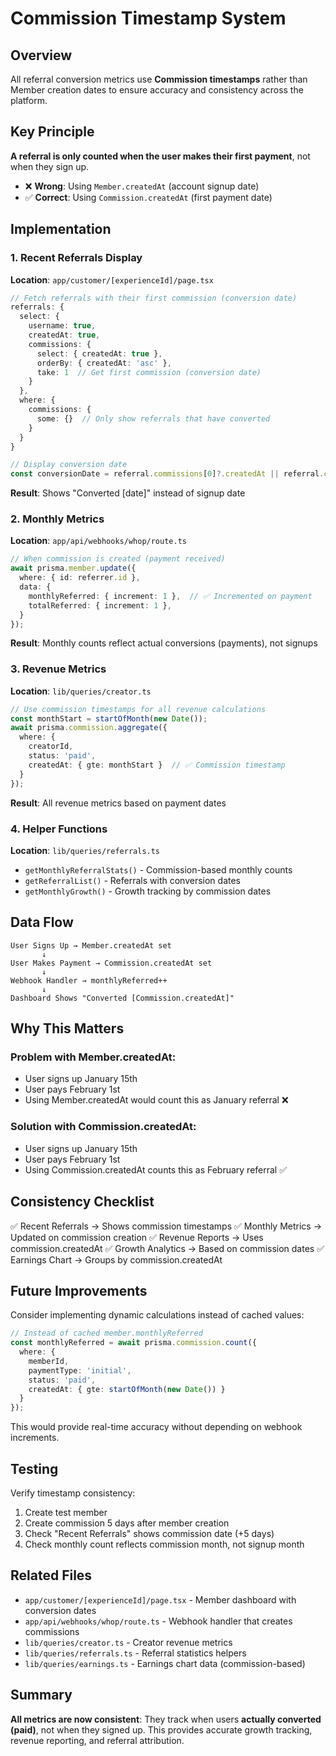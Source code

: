 # Commission Timestamp System

## Overview
All referral conversion metrics use **Commission timestamps** rather than Member creation dates to ensure accuracy and consistency across the platform.

## Key Principle
**A referral is only counted when the user makes their first payment**, not when they sign up.

- ❌ **Wrong**: Using `Member.createdAt` (account signup date)
- ✅ **Correct**: Using `Commission.createdAt` (first payment date)

## Implementation

### 1. Recent Referrals Display
**Location**: `app/customer/[experienceId]/page.tsx`

```typescript
// Fetch referrals with their first commission (conversion date)
referrals: {
  select: {
    username: true,
    createdAt: true,
    commissions: {
      select: { createdAt: true },
      orderBy: { createdAt: 'asc' },
      take: 1  // Get first commission (conversion date)
    }
  },
  where: {
    commissions: {
      some: {}  // Only show referrals that have converted
    }
  }
}

// Display conversion date
const conversionDate = referral.commissions[0]?.createdAt || referral.createdAt;
```

**Result**: Shows "Converted [date]" instead of signup date

### 2. Monthly Metrics
**Location**: `app/api/webhooks/whop/route.ts`

```typescript
// When commission is created (payment received)
await prisma.member.update({
  where: { id: referrer.id },
  data: {
    monthlyReferred: { increment: 1 },  // ✅ Incremented on payment
    totalReferred: { increment: 1 },
  }
});
```

**Result**: Monthly counts reflect actual conversions (payments), not signups

### 3. Revenue Metrics
**Location**: `lib/queries/creator.ts`

```typescript
// Use commission timestamps for all revenue calculations
const monthStart = startOfMonth(new Date());
await prisma.commission.aggregate({
  where: {
    creatorId,
    status: 'paid',
    createdAt: { gte: monthStart }  // ✅ Commission timestamp
  }
});
```

**Result**: All revenue metrics based on payment dates

### 4. Helper Functions
**Location**: `lib/queries/referrals.ts`

- `getMonthlyReferralStats()` - Commission-based monthly counts
- `getReferralList()` - Referrals with conversion dates
- `getMonthlyGrowth()` - Growth tracking by commission dates

## Data Flow

```
User Signs Up → Member.createdAt set
       ↓
User Makes Payment → Commission.createdAt set
       ↓
Webhook Handler → monthlyReferred++
       ↓
Dashboard Shows "Converted [Commission.createdAt]"
```

## Why This Matters

### Problem with Member.createdAt:
- User signs up January 15th
- User pays February 1st
- Using Member.createdAt would count this as January referral ❌

### Solution with Commission.createdAt:
- User signs up January 15th
- User pays February 1st
- Using Commission.createdAt counts this as February referral ✅

## Consistency Checklist

✅ Recent Referrals → Shows commission timestamps
✅ Monthly Metrics → Updated on commission creation
✅ Revenue Reports → Uses commission.createdAt
✅ Growth Analytics → Based on commission dates
✅ Earnings Chart → Groups by commission.createdAt

## Future Improvements

Consider implementing dynamic calculations instead of cached values:

```typescript
// Instead of cached member.monthlyReferred
const monthlyReferred = await prisma.commission.count({
  where: {
    memberId,
    paymentType: 'initial',
    status: 'paid',
    createdAt: { gte: startOfMonth(new Date()) }
  }
});
```

This would provide real-time accuracy without depending on webhook increments.

## Testing

Verify timestamp consistency:
1. Create test member
2. Create commission 5 days after member creation
3. Check "Recent Referrals" shows commission date (+5 days)
4. Check monthly count reflects commission month, not signup month

## Related Files

- `app/customer/[experienceId]/page.tsx` - Member dashboard with conversion dates
- `app/api/webhooks/whop/route.ts` - Webhook handler that creates commissions
- `lib/queries/creator.ts` - Creator revenue metrics
- `lib/queries/referrals.ts` - Referral statistics helpers
- `lib/queries/earnings.ts` - Earnings chart data (commission-based)

## Summary

**All metrics are now consistent**: They track when users **actually converted (paid)**, not when they signed up. This provides accurate growth tracking, revenue reporting, and referral attribution.
